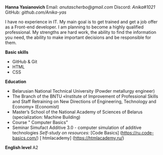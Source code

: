 **Hanna Yasianovich**
Email: _anutascherbo@gmail.com_
Discord: _Anika#1021_
GitHub: _github.com/Anika-yas_

I have no experience in IT. My main goal is to get trained and get a job offer as a Front-end developer. I am planning to become a highly qualified professional. My strengths are hard work, the ability to find the information you need, the ability to make important decisions and be responsible for them.

__Basic skills__
+ GitHub & Git
+ HTML
+ CSS
 
__Education__  
+ Belarusian National Technical University (Powder metallurgy engineer)
+ The Branch of the BNTU «Institute of Improvement of Professional Skills and Staff Retraining on New Directions of Engineering, Technology and Economy» (Economist)
+ Master’s School of the National Academy of Sciences of Belarus (specialization: Machine Building)
+ Course " Computer Basics"
+ Seminar Simufact Additive 3.0 - computer simulation of additive technologies
_Self-study on resources:_
[Code Basics] (https://ru.code-basics.com/) 
[ htmlacademy] (https://htmlacademy.ru/)

__English level__
A2